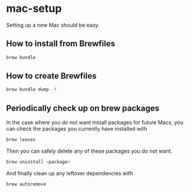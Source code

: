 # mac-setup

Setting up a new Mac should be easy.

## How to install from Brewfiles

```bash
brew bundle
```

## How to create Brewfiles

```bash
brew bundle dump -f
```

## Periodically check up on brew packages

In the case where you do not want install packages for future Macs, you can check the packages you currently have installed with

```bash
brew leaves
```

Then you can safely delete any of these packages you do not want.

```bash
brew uninstall <package>
```

And finally clean up any leftover dependencies with

```bash
brew autoremove
```
